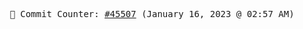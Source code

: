 <p align="center">
    <samp>
        📮 Commit Counter: <a href="https://github.com/Javascript-void0/Javascript-void0/commits/main">#45507</a> (January 16, 2023 @ 02:57 AM)
    </samp>
</p>